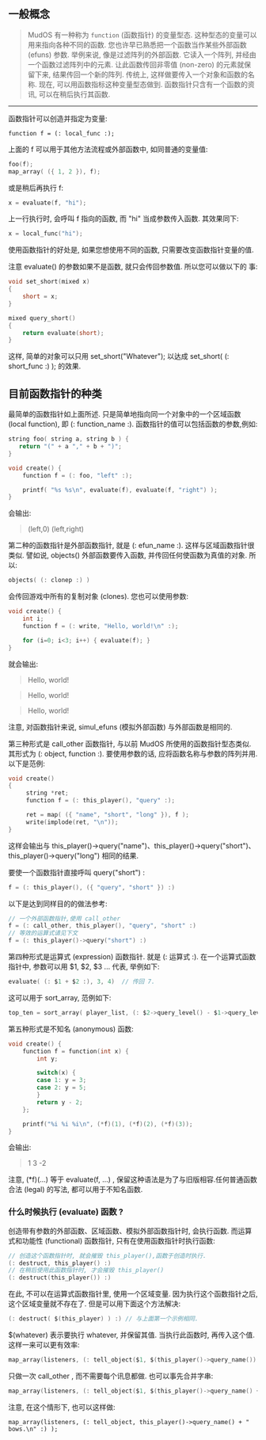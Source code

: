 ## 一般概念

> MudOS 有一种称为 `function`  (函数指针) 的变量型态. 这种型态的变量可以用来指向各种不同的函数. 您也许早已熟悉把一个函数当作某些外部函数 (efuns) 参数. 举例来说, 像是过滤阵列的外部函数. 它读入一个阵列, 并经由一个函数过滤阵列中的元素. 让此函数传回非零值 (non-zero) 的元素就保留下来, 结果传回一个新的阵列. 传统上, 这样做要传入一个对象和函数的名称. 现在, 可以用函数指标这种变量型态做到. 函数指针只含有一个函数的资讯, 可以在稍后执行其函数.
----------
函数指针可以创造并指定为变量:
```lpc
function f = (: local_func :);
```
上面的 f  可以用于其他方法流程或外部函数中, 如同普通的变量值:
```c
foo(f);
map_array( ({ 1, 2 }), f);
```
或是稍后再执行 f:
```c
x = evaluate(f, "hi");
```
上一行执行时, 会呼叫 f  指向的函数, 而 "hi" 当成参数传入函数. 其效果同下:
```c
x = local_func("hi");
```
使用函数指针的好处是, 如果您想使用不同的函数, 只需要改变函数指针变量的值.

注意 evaluate() 的参数如果不是函数, 就只会传回参数值. 所以您可以做以下的
事:
```c
void set_short(mixed x)
{
    short = x;
}

mixed query_short()
{
    return evaluate(short);
}
```
这样, 简单的对象可以只用 set_short("Whatever"); 以达成
set_short( (: short_func :) ); 的效果.


## 目前函数指针的种类

最简单的函数指针如上面所述. 只是简单地指向同一个对象中的一个区域函数(local function), 即 (: function_name :). 函数指针的值可以包括函数的参数,例如:
```c
string foo( string a, string b ) {
   return "(" + a "," + b + ")";
}

void create() {
    function f = (: foo, "left" :);

    printf( "%s %s\n", evaluate(f), evaluate(f, "right") );
}
```
会输出:
>(left,0) (left,right)


第二种的函数指针是外部函数指针, 就是 (: efun_name :). 这样与区域函数指针很类似. 譬如说, objects() 外部函数要传入函数, 并传回任何使函数为真值的对象. 所以:
```c
objects( (: clonep :) )
```
会传回游戏中所有的复制对象 (clones). 您也可以使用参数:
```c
void create() {
    int i;
    function f = (: write, "Hello, world!\n" :);

    for (i=0; i<3; i++) { evaluate(f); }
}
```
就会输出:
> Hello, world!

> Hello, world!

> Hello, world!

注意, 对函数指针来说, simul_efuns  (模拟外部函数) 与外部函数是相同的.


第三种形式是 call_other 函数指针, 与以前 MudOS  所使用的函数指针型态类似.其形式为 (: object, function :).  要使用参数的话, 应将函数名称与参数的阵列并用. 以下是范例:
```c
void create()
{
     string *ret;
     function f = (: this_player(), "query" :);

     ret = map( ({ "name", "short", "long" }), f );
     write(implode(ret, "\n"));
}
```
这样会输出与 this_player()->query("name")、this_player()->query("short")、this_player()->query("long") 相同的结果.

要使一个函数指针直接呼叫 query("short") :
```c
f = (: this_player(), ({ "query", "short" }) :)
```
以下是达到同样目的的做法参考:
```c
// 一个外部函数指针,使用 call_other
f = (: call_other, this_player(), "query", "short" :)
// 等效的运算式请见下文
f = (: this_player()->query("short") :)
```

第四种形式是运算式 (expression) 函数指针. 就是 (: 运算式 :).  在一个运算式函数指针中, 参数可以用 $1, $2, $3 ... 代表, 举例如下:
```c
evaluate( (: $1 + $2 :), 3, 4)  // 传回 7.
```
这可以用于 sort_array, 范例如下:
```c
top_ten = sort_array( player_list, (: $2->query_level() - $1->query_level :) )[0..9];
```

第五种形式是不知名 (anonymous)  函数:
```c
void create() {
    function f = function(int x) {
        int y;

        switch(x) {
        case 1: y = 3;
        case 2: y = 5;
        }
        return y - 2;
    };

    printf("%i %i %i\n", (*f)(1), (*f)(2), (*f)(3));
}
```
会输出:
> 1 3 -2

注意, (*f)(...) 等于 evaluate(f, ...) , 保留这种语法是为了与旧版相容.任何普通函数合法 (legal)  的写法, 都可以用于不知名函数.

### 什么时候执行 (evaluate) 函数 ?

创造带有参数的外部函数、区域函数、模拟外部函数指针时, 会执行函数. 而运算式和功能性 (functional) 函数指针, 只有在使用函数指针时执行函数:
```c
// 创造这个函数指针时, 就会摧毁 this_player(),函数于创造时执行.
(: destruct, this_player() :)
// 在稍后使用此函数指针时, 才会摧毁 this_player()
(: destruct(this_player()) :)
```
在此, 不可以在运算式函数指针里, 使用一个区域变量. 因为执行这个函数指针之后, 这个区域变量就不存在了. 但是可以用下面这个方法解决:
```c
(: destruct( $(this_player) ) :) // 与上面第一个示例相同.
```
$(whatever) 表示要执行 whatever, 并保留其值. 当执行此函数时, 再传入这个值.这样一来可以更有效率:
```c
map_array(listeners, (: tell_object($1, $(this_player()->query_name()) + " bows.\n") :) );
```
只做一次 call_other , 而不需要每个讯息都做. 也可以事先合并字串:
```c
map_array(listeners, (: tell_object($1, $(this_player()->query_name() + " bows.\n")) :) );
```
注意, 在这个情形下, 也可以这样做:
```
map_array(listeners, (: tell_object, this_player()->query_name() + " bows.\n" :) );
```
